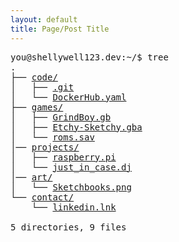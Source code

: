 ```yaml
---
layout: default
title: Page/Post Title
---
```

<pre>
you@shellywell123.dev:~/$ tree
.
├── <a href="./tree/code/index.html">code/</a>
│   ├── <a href="https://github.com/Shellywell123">.git</a>
│   └── <a href="https://hub.docker.com/u/shellywell123">DockerHub.yaml</a>
├── <a href="./tree/games/index.html">games/</a>
│   ├── <a href="./tree/games/gb-grind-boy.html">GrindBoy.gb</a>
│   ├── <a href="./tree/games/gba-etchy-sketchy.html">Etchy-Sketchy.gba</a>
│   └── <a href="./tree/games/basement.html">roms.sav</a>
│── <a href="./tree/projects/index.html">projects/</a>
│   ├── <a href="./tree/projects/pi-craft.html">raspberry.pi</a>
│   └── <a href="./tree/projects/beats-case.html">just_in_case.dj</a>
│── <a href="./tree/art/index.html">art/</a>
│   └── <a href="./tree/art/art-attack.html">Sketchbooks.png</a>
└── <a href="./tree/contact/index.html">contact/</a>
    └── <a href="https://www.linkedin.com/in/ben-shellswell/">linkedin.lnk</a>

5 directories, 9 files
</pre>
